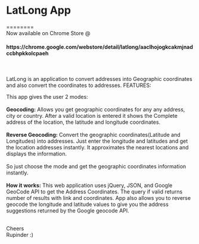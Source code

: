 <h1>LatLong App</h1>
========<br>
Now available on Chrome Store @ <br>
<h4>https://chrome.google.com/webstore/detail/latlong/aaclhojogkcakmjnadccbhpkkolcpaeh</h4>
<br><br>
LatLong is an application to convert addresses into Geographic coordinates and also convert the coordinates to addresses.
FEATURES:<br>

This app gives the user 2 modes:
<br><br>
<b>Geocoding:</b> Allows you get geographic coordinates for any any address, city or country.
After a valid location is entered it shows the Complete address of the location, the latitude and longitude coordinates.
<br><br>
<b>Reverse Geocoding:</b> Convert the geographic coordinates(Latitude and Longitudes) into addresses. Just enter the longitude and latitudes and get the location addresses instantly. It approximates the nearest locations and displays the information.
<br><br>
So just choose the mode and get the geographic coordinates information instantly.
<br><br>
<b>How it works:</b> This web application uses jQuery, JSON, and Google GeoCode API to get the Address Coordinates. The query if valid returns number of results with link and coordinates. App also allows you to reverse geocode the longitude and latitude values to give you the address suggestions returned by the Google geocode API.

<br>
Cheers<br>
Rupinder :)
